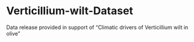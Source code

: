 # Verticillium-wilt-Dataset
Data release provided in support of “Climatic drivers of Verticillium wilt in olive”
